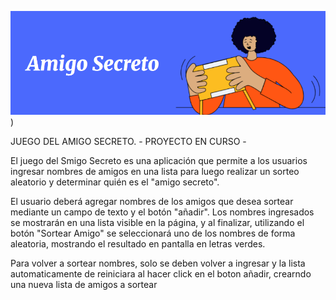 
![portada](https://raw.githubusercontent.com/P4lom4/juego-del-amigo-secreto/refs/heads/main/portda.png))

JUEGO DEL AMIGO SECRETO. -  PROYECTO EN CURSO -

El juego del Smigo Secreto es una aplicación que permite a los usuarios ingresar nombres de amigos en una lista
para luego realizar un sorteo aleatorio y determinar quién es el "amigo secreto".

El usuario deberá agregar nombres de los amigos que desea sortear mediante un campo de texto y el botón "añadir". 
Los nombres ingresados se mostrarán en una lista visible en la página, y al finalizar, utilizando el botón  "Sortear Amigo" se 
seleccionará uno de los nombres de forma aleatoria, mostrando el resultado en pantalla en letras verdes. 

Para volver a sortear  nombres, solo se deben volver a ingresar y la lista automaticamente
de reiniciara al hacer click en el boton añadir, crearndo una nueva lista de amigos a sortear


